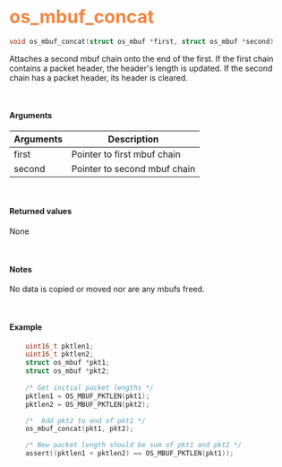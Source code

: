 ## <font color="#F2853F" style="font-size:24pt"> os_mbuf_concat</font>

```c
void os_mbuf_concat(struct os_mbuf *first, struct os_mbuf *second)
```

Attaches a second mbuf chain onto the end of the first. If the first chain contains a packet header, the header's length is updated.  If the second chain has a packet header, its header is cleared.

<br>

#### Arguments

| Arguments | Description |
|-----------|-------------|
| first |  Pointer to first mbuf chain |
| second | Pointer to second mbuf chain |

<br>

#### Returned values

None

<br>

#### Notes
No data is copied or moved nor are any mbufs freed.

<br>

#### Example

```c
    uint16_t pktlen1;
    uint16_t pktlen2;
	struct os_mbuf *pkt1;
    struct os_mbuf *pkt2;
	
    /* Get initial packet lengths */
    pktlen1 = OS_MBUF_PKTLEN(pkt1);
    pktlen2 = OS_MBUF_PKTLEN(pkt2);

	/*  Add pkt2 to end of pkt1 */
    os_mbuf_concat(pkt1, pkt2);

    /* New packet length should be sum of pkt1 and pkt2 */
	assert((pktlen1 + pktlen2) == OS_MBUF_PKTLEN(pkt1));
```


